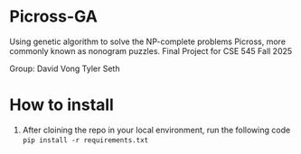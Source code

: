 # Picross-GA
Using genetic algorithm to solve the NP-complete problems Picross, more commonly known as nonogram puzzles.
Final Project for CSE 545 Fall 2025

Group:
David Vong
Tyler
Seth


# How to install
 1. After cloining the repo in your local environment, run the following code
`pip install -r requirements.txt`
